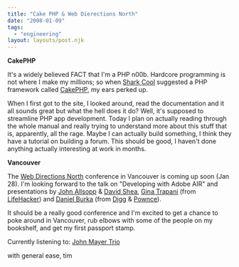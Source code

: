 ```yaml
---
title: "Cake PHP & Web Dierections North"
date: "2008-01-09"
tags:
  - "engineering"
layout: layouts/post.njk
---
```


**CakePHP** 

It's a widely believed FACT that I'm a PHP n00b. Hardcore programming is not where I make my millions; so when [Shark Cool](http://sharkcool.net/ "http://sharkcool.net/") suggested a PHP framework called [CakePHP](http://www.cakephp.org), my ears perked up.

When I first got to the site, I looked around, read the documentation and it all sounds great but what the hell does it do? Well, it's supposed to streamline PHP app development. Today I plan on actually reading through the whole manual and really trying to understand more about this stuff that is, apparently, all the rage. Maybe I can actually build something, I think they have a tutorial on building a forum. This should be good, I haven't done anything actually interesting at work in months.

**Vancouver**

The [Web Directions North](http://north08.webdirections.org/?aff=tiwr "http://north08.webdirections.org/?aff=tiwr") conference in Vancouver is coming up soon (Jan 28). I'm looking forward to the talk on "Developing with Adobe AIR" and presentations by [John Allsopp](http://north08.webdirections.org/speakers/#allsopp) & [David Shea](http://north08.webdirections.org/speakers/#shea), [Gina Trapani](http://north08.webdirections.org/speakers/#trapani) (from [LifeHacker](http://lifehacker.com/ "http://lifehacker.com/")) and [Daniel Burka](http://north08.webdirections.org/speakers/#burka "http://north08.webdirections.org/speakers/#burka") (from [Digg](http://www.digg.com/ "Digg") & [Pownce](http://www.pownce.com "Pownce")).

It should be a really good conference and I'm excited to get a chance to poke around in Vancouver, rub elbows with some of the people on my bookshelf, and get my first passport stamp.

Currently listening to: [John Mayer Trio](http://www.johnmayertrio.com/ "http://www.johnmayertrio.com/")

with general ease, tim

